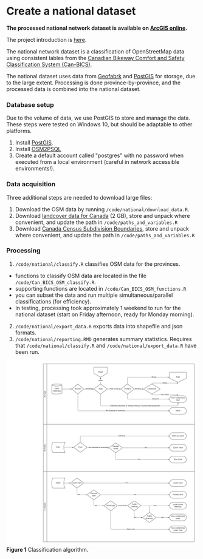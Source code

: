# Create a national dataset
**The processed national network dataset is available on 
[ArcGIS online](https://arcg.is/0PyqOu).**

The project introduction is [here](../..).

The national network dataset is a classification of OpenStreetMap data using 
consistent lables from the 
[Canadian Bikeway Comfort and Safety Classification System (Can-BICS)](https://www.canada.ca/en/public-health/services/reports-publications/health-promotion-chronic-disease-prevention-canada-research-policy-practice/vol-40-no-9-2020/canbics-classification-system-naming-convention-cycling-infrastructure.html).

The national dataset uses data from 
[Geofabrk](https://www.geofabrik.de/data/) and [PostGIS](https://postgis.net/) 
for storage, due to the large extent. Processing is done province-by-province, 
and the processed data is combined into the national dataset.

### Database setup
Due to the volume of data, we use PostGIS to store and manage the data. These 
steps were tested on Windows 10, but should be adaptable to other platforms.

1. Install [PostGIS](https://postgis.net/windows_downloads/). 
2. Install [OSM2PSQL](https://osm2pgsql.org/doc/install.html#installing-on-windows)
3. Create a default account called "postgres" with no password when executed 
from a local environment (careful in network accessible environments!).

### Data acquisition
Three additional steps are needed to download large files:

1. Download the OSM data by running `/code/national/download_data.R`. 
2. Download [landcover data for Canada](https://ftp.maps.canada.ca/pub/nrcan_rncan/Land-cover_Couverture-du-sol/canada-landcover_canada-couverture-du-sol/CanadaLandcover2015.zip) (2 GB), store and unpack where convenient, and update the path in `/code/paths_and_variables.R`
3. Download [Canada Census Subdivision Boundaries](https://www12.statcan.gc.ca/census-recensement/2011/geo/bound-limit/bound-limit-2016-eng.cfm), 
store and unpack where convenient, and update the path in `/code/paths_and_variables.R`

### Processing

1. `/code/national/classify.R` classifies OSM data for the provinces.
  * functions to classify OSM data are located in the file `/code/Can_BICS_OSM_classify.R`. 
  * supporting functions are located in `/code/Can_BICS_OSM_functions.R`
  * you can subset the data and run multiple simultaneous/parallel 
  classifications (for efficiency).
  * In testing, processing took approximately 1 weekend to run for the national 
  dataset (start on Friday afternoon, ready for Monday morning).
2. `/code/national/export_data.R` exports data into shapefile and json formats.
3. `/code/national/reporting.RMD` generates summary statistics. 
Requires that `/code/national/classify.R` and `/code/national/export_data.R` 
have been run.

![Classification algorithm](../../figures/classify.png?raw=true "Classification algorithm")
**Figure 1** Classification algorithm.

